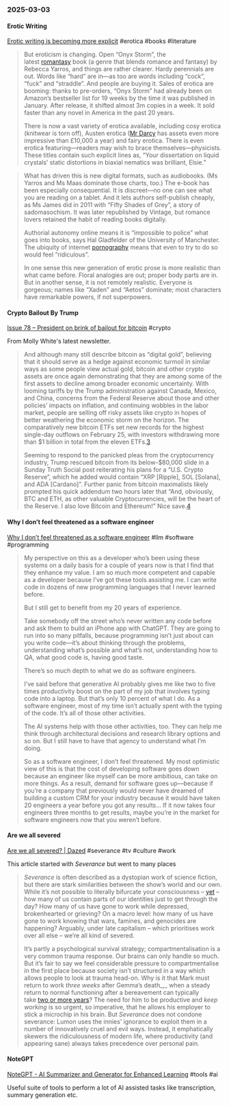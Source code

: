 ### 2025-03-03
#### Erotic Writing
[Erotic writing is becoming more explicit](https://www.economist.com/culture/2025/02/27/erotic-writing-is-becoming-more-explicit) #erotica #books #literature 

> But eroticism is changing. Open “Onyx Storm”, the latest [romantasy](https://www.economist.com/culture/2024/04/26/romantasy-brings-dragons-and-eroticism-together-at-last) book (a genre that blends romance and fantasy) by Rebecca Yarros, and things are rather clearer. Hardy perennials are out. Words like “hard” are in—as too are words including “cock”, “fuck” and “straddle”. And people are buying it. Sales of erotica are booming: thanks to pre-orders, “Onyx Storm” had already been on Amazon’s bestseller list for 19 weeks by the time it was published in January. After release, it shifted almost 3m copies in a week. It sold faster than any novel in America in the past 20 years.
> 
> There is now a vast variety of erotica available, including cosy erotica (knitwear is torn off), Austen erotica ([Mr Darcy](https://www.economist.com/the-world-ahead/2024/11/19/jane-austen-still-universally-acknowledged-at-250) has assets even more impressive than £10,000 a year) and fairy erotica. There is even erotica featuring—readers may wish to brace themselves—physicists. These titles contain such explicit lines as, “Your dissertation on liquid crystals’ static distortions in biaxial nematics was brilliant, Elsie.”

> What has driven this is new digital formats, such as audiobooks. (Ms Yarros and Ms Maas dominate those charts, too.) The e-book has been especially consequential. It is discreet—no one can see what you are reading on a tablet. And it lets authors self-publish cheaply, as Ms James did in 2011 with “Fifty Shades of Grey”, a story of sadomasochism. It was later republished by Vintage, but romance lovers retained the habit of reading books digitally.
>
> Authorial autonomy online means it is “impossible to police” what goes into books, says Hal Gladfelder of the University of Manchester. The ubiquity of internet [porn](https://www.economist.com/united-states/2025/01/15/should-you-have-to-prove-your-age-before-watching-porn)[ography](https://www.economist.com/united-states/2025/01/15/should-you-have-to-prove-your-age-before-watching-porn) means that even to try to do so would feel “ridiculous”.
>
> In one sense this new generation of erotic prose is more realistic than what came before. Floral analogies are out; proper body parts are in. But in another sense, it is not remotely realistic. Everyone is gorgeous; names like “Xaden” and “Aetos” dominate; most characters have remarkable powers, if not superpowers.

#### Crypto Bailout By Trump
[Issue 78 – President on brink of bailout for bitcoin](https://www.citationneeded.news/issue-78/) #crypto 

From Molly White's latest newsletter.

> And although many still describe bitcoin as “digital gold”, believing that it should serve as a hedge against economic turmoil in similar ways as some people view actual gold, bitcoin and other crypto assets are once again demonstrating that they are among some of the first assets to decline among broader economic uncertainty. With looming tariffs by the Trump administration against Canada, Mexico, and China, concerns from the Federal Reserve about those and other policies’ impacts on inflation, and continuing wobbles in the labor market, people are selling off risky assets like crypto in hopes of better weathering the economic storm on the horizon. The comparatively new bitcoin ETFs set new records for the highest single-day outflows on February 25, with investors withdrawing more than $1 billion in total from the eleven ETFs.[3](https://www.citationneeded.news/issue-78/#reference-3)
> 
> Seeming to respond to the panicked pleas from the cryptocurrency industry, Trump rescued bitcoin from its below-$80,000 slide in a Sunday Truth Social post reiterating his plans for a “U.S. Crypto Reserve”, which he added would contain “XRP \[Ripple\], SOL \[Solana\], and ADA \[Cardano\]”. Further panic from bitcoin maximalists likely prompted his quick addendum two hours later that “And, obviously, BTC and ETH, as other valuable Cryptocurrencies, will be the heart of the Reserve. I also love Bitcoin and Ethereum!” Nice save.[4](https://www.citationneeded.news/issue-78/#reference-4)

#### Why I don’t feel threatened as a software engineer
[Why I don’t feel threatened as a software engineer](https://simonwillison.net/2025/Mar/2/accessibility-and-gen-ai/#not-a-threat) #llm #software #programming 

> My perspective on this as a developer who’s been using these systems on a daily basis for a couple of years now is that I find that they enhance my value. I am so much more competent and capable as a developer because I’ve got these tools assisting me. I can write code in dozens of new programming languages that I never learned before.
> 
> But I still get to benefit from my 20 years of experience.
> 
> Take somebody off the street who’s never written any code before and ask them to build an iPhone app with ChatGPT. They are going to run into so many pitfalls, because programming isn’t just about can you write code—it’s about thinking through the problems, understanding what’s possible and what’s not, understanding how to QA, what good code is, having good taste.
> 
> There’s so much depth to what we do as software engineers.
> 
> I’ve said before that generative AI probably gives me like two to five times productivity boost on the part of my job that involves typing code into a laptop. But that’s only 10 percent of what I do. As a software engineer, most of my time isn’t actually spent with the typing of the code. It’s all of those other activities.
> 
> The AI systems help with those other activities, too. They can help me think through architectural decisions and research library options and so on. But I still have to have that agency to understand what I’m doing.
> 
> So as a software engineer, I don’t feel threatened. My most optimistic view of this is that the cost of developing software goes down because an engineer like myself can be more ambitious, can take on more things. As a result, demand for software goes up—because if you’re a company that previously would never have dreamed of building a custom CRM for your industry because it would have taken 20 engineers a year before you got any results... If it now takes four engineers three months to get results, maybe you’re in the market for software engineers now that you weren’t before.

####  Are we all severed
[Are we all severed? \| Dazed](https://www.dazeddigital.com/film-tv/article/66237/1/are-we-all-severed-severance-suffering-trauma-a-real-pain) #severance #tv #culture #work 

This article started with _Severance_ but went to many places

> _Severance_ is often described as a dystopian work of science fiction, but there are stark similarities between the show’s world and our own. While it’s not possible to literally bifurcate your consciousness – [yet](https://www.dazeddigital.com/film-tv/article/65990/1/technology-in-severance-soon-become-reality-procedure-work-life-balance-science) – how many of us contain parts of our identities just to get through the day? How many of us have gone to work while depressed, brokenhearted or grieving? On a macro level: how many of us have gone to work knowing that wars, famines, and genocides are happening? Arguably, under late capitalism – which prioritises work over all else – we’re all kind of severed.
> 
> It’s partly a psychological survival strategy; compartmentalisation is a very common trauma response. Our brains can only handle so much. But it’s fair to say we feel considerable pressure to compartmentalise in the first place because society isn’t structured in a way which allows people to look at trauma head-on. Why is it that Mark must return to work _three weeks_ after Gemma’s death_,_ when a steady return to normal functioning after a bereavement can typically take [two or more years](https://books.google.co.uk/books?hl=en&lr=&id=AEiRDwAAQBAJ&oi=fnd&pg=PT7&dq=The+other+side+of+sadness+Bonanno&ots=TxwGl9PMCE&sig=BvhnYX4GRHnjFBtv0KyJlGSqMpk#v=onepage&q=The%20other%20side%20of%20sadness%20Bonanno&f=false)? The need for him to be productive and _keep working_ is so urgent, so imperative, that he allows his employer to stick a microchip in his brain. But _Severance_ does not condone severance: Lumon uses the innies’ ignorance to exploit them in a number of innovatively cruel and evil ways. Instead, it emphatically skewers the ridiculousness of modern life, where productivity (and appearing sane) always takes precedence over personal pain.

#### NoteGPT
[NoteGPT - AI Summarizer and Generator for Enhanced Learning](https://notegpt.io/) #tools #ai 

Useful suite of tools to perform a lot of AI assisted tasks like transcription, summary generation etc.